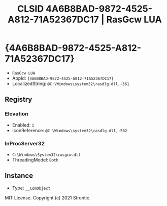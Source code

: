 ﻿---
title: "CLSID 4A6B8BAD-9872-4525-A812-71A52367DC17 | RasGcw LUA"
excerpt: What is COM-Object CLSID 4A6B8BAD-9872-4525-A812-71A52367DC17?
---

# {4A6B8BAD-9872-4525-A812-71A52367DC17}

* `RasGcw LUA`
* AppId: `{4A6B8BAD-9872-4525-A812-71A52367DC17}`
* LocalizedString: `@C:\Windows\system32\rasdlg.dll,-361`

## Registry


### Elevation

* Enabled: `1`
* IconReference: `@C:\Windows\system32\rasdlg.dll,-562`

### InProcServer32

* `C:\Windows\System32\rasgcw.dll`
* ThreadingModel: `Both`

## Instance

* Type: `__ComObject`

MIT License. Copyright (c) 2021 Strontic.


